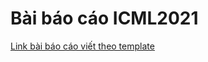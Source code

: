 # Bài báo cáo ICML2021

[Link bài báo cáo viết theo template](https://www.overleaf.com/read/wgxxtccsrnjg)
